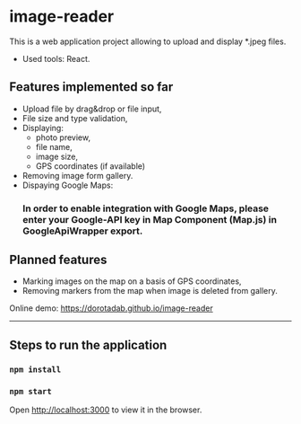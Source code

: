 # image-reader #

This is a web application project allowing to upload and display *.jpeg files.

* Used tools: React.

## Features implemented so far ##
* Upload file by drag&drop or file input,
* File size and type validation,
* Displaying: 
  * photo preview, 
  * file name, 
  * image size,
  * GPS coordinates (if available)
* Removing image form gallery.
* Dispaying Google Maps:
  ### In order to enable integration with Google Maps, please enter your Google-API key in Map Component (Map.js) in GoogleApiWrapper export. ###


## Planned features ##
* Marking images on the map on a basis of GPS coordinates,
* Removing markers from the map when image is deleted from gallery.

Online demo: https://dorotadab.github.io/image-reader

------------------

##  Steps to run the application ##

### `npm install`
### `npm start`

Open [http://localhost:3000](http://localhost:3000) to view it in the browser.